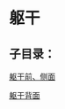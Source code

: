 # 躯干

## 子目录：
[躯干前、侧面](https://www.gmzyjc.com/read/biaoxian/cat_躯干前、侧面.md)
[躯干背面](https://www.gmzyjc.com/read/biaoxian/cat_躯干背面.md)
